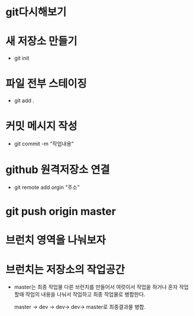 # git다시해보기
# 새 저장소 만들기
- git init

# 파일 전부 스테이징
- git add .

# 커밋 메시지 작성
- git commit -m "작업내용"

# github 원격저장소 연결
- git remote add orgin "주소"


# git push origin master


# 브런치 영역을 나눠보자

# 브런치는 저장소의 작업공간

- master는 최종 작업물 다른 브런치를 만들어서 여럿이서 작업을 하거나 혼자
    작업할때 작업의 내용을 나눠서 작업하고 최종 작업물로 병합한다.

    master -> dev -> dev-> dev-> master로 최종결과물 병합.